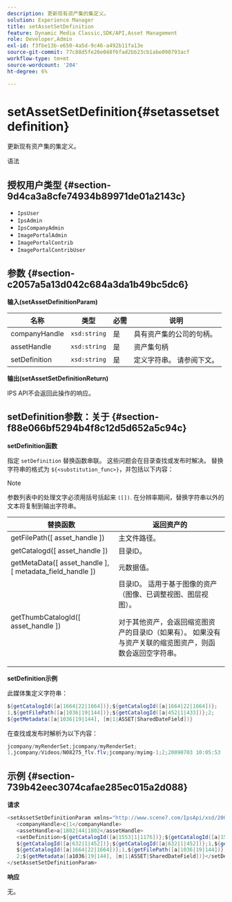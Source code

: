 ```yaml
---
description: 更新现有资产集的集定义。
solution: Experience Manager
title: setAssetSetDefinition
feature: Dynamic Media Classic,SDK/API,Asset Management
role: Developer,Admin
exl-id: f3fbe13b-e650-4a5d-9c46-a492b11fa13e
source-git-commit: 77c88d5fe20e048f6fad2bb23cb1abe090793acf
workflow-type: tm+mt
source-wordcount: '204'
ht-degree: 6%

---
```


# setAssetSetDefinition{#setassetsetdefinition}

更新现有资产集的集定义。

语法

## 授权用户类型 {#section-9d4ca3a8cfe74934b89971de01a2143c}

* `IpsUser`
* `IpsAdmin`
* `IpsCompanyAdmin`
* `ImagePortalAdmin`
* `ImagePortalContrib`
* `ImagePortalContribUser`

## 参数 {#section-c2057a5a13d042c684a3da1b49bc5dc6}

**输入(setAssetDefinitionParam)**

| 名称 | 类型 | 必需 | 说明 |
|---|---|---|---|
| companyHandle | `xsd:string` | 是 | 具有资产集的公司的句柄。 |
| assetHandle | `xsd:string` | 是 | 资产集句柄 |
| setDefinition | `xsd:string` | 是 | 定义字符串。 请参阅下文。 |

**输出(setAssetSetDefinitionReturn)**

IPS API不会返回此操作的响应。

## setDefinition参数：关于 {#section-f88e066bf5294b4f8c12d5d652a5c94c}

**setDefinition函数**

指定 `setDefinition` 替换函数串联。 这些问题会在目录查找或发布时解决。 替换字符串的格式为 `${<substitution_func>}`，并包括以下内容：

>[!NOTE]
>
>参数列表中的处理文字必须用括号括起来 `([])`. 在分辨率期间，替换字符串以外的文本将复制到输出字符串。

<table id="table_A93D2C273B694C289208AA926B2597CD"> 
 <thead> 
  <tr> 
   <th colname="col1" class="entry"> 替换函数 </th> 
   <th colname="col2" class="entry"> 返回资产的 </th> 
  </tr> 
 </thead>
 <tbody> 
  <tr> 
   <td colname="col1"> <span class="codeph"> getFilePath([ <span class="varname"> asset_handle </span>]) </span> </td> 
   <td colname="col2"> 主文件路径。 </td> 
  </tr> 
  <tr> 
   <td colname="col1"> <span class="codeph"> getCatalogd([ <span class="varname"> asset_handle </span>]) </span> </td> 
   <td colname="col2"> 目录ID。 </td> 
  </tr> 
  <tr> 
   <td colname="col1"> <span class="codeph"> getMetaData([ <span class="varname"> asset_handle </span>],[ <span class="varname"> metadata_field_handle </span>]) </span> </td> 
   <td colname="col2"> 元数据值。 </td> 
  </tr> 
  <tr> 
   <td colname="col1"> <span class="codeph"> getThumbCatalogId([ <span class="varname"> asset_handle </span>]) </span> </td> 
   <td colname="col2"> 目录ID。 适用于基于图像的资产（图像、已调整视图、图层视图）。 <p>对于其他资产，会返回缩览图资产的目录ID（如果有）。 如果没有与资产关联的缩览图资产，则函数会返回空字符串。 </p> </td> 
  </tr> 
 </tbody> 
</table>

**setDefinition示例**

此媒体集定义字符串：

```java
${getCatalogId([a|1664|22|1664])};${getCatalogId([a|1664|22|1664])}; 
1,${getFilePath([a|1036|19|144])};${getCatalogId([a|452|1|433])};2; 
${getMetadata([a|1036|19|144], [m|1|ASSET|SharedDateField])}
```

在查找或发布时解析为以下内容：

```java
jcompany/myRenderSet;jcompany/myRenderSet; 
1,jcompany/Videos/N08275_flv.flv;jcompany/myimg-1;2;20090703 10:05:53
```

## 示例 {#section-739b42eec3074cafae285ec015a2d088}

**请求**

```java
<setAssetSetDefinitionParam xmlns="http://www.scene7.com/IpsApi/xsd/2009-07-31"> 
   <companyHandle>c|1</companyHandle> 
   <assetHandle>a|1802|44|1802</assetHandle> 
   <setDefinition>${getCatalogId([a|1553|1|1176])};${getCatalogId([a|1553|1|1176])};1;img1, 
   ${getCatalogId([a|632|1|452])};${getCatalogId([a|632|1|452])};1,${getCatalogId([a|1664|22|1664])}; 
   ${getCatalogId([a|1664|22|1664])};1,${getFilePath([a|1036|19|144])};${getCatalogId([ a|452|1|433])}; 
   2;${getMetadata([a1036|19|144], [m|1|ASSET|SharedDateField])}</setDefinition> 
</setAssetSetDefinitionParam>
```

**响应**

无。
